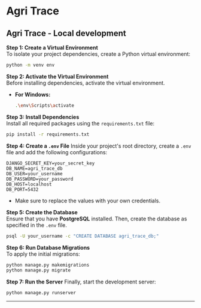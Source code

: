 # Agri Trace

## Agri Trace - Local development

**Step 1: Create a Virtual Environment**  
To isolate your project dependencies, create a Python virtual environment:

```bash
python -m venv env
```

**Step 2: Activate the Virtual Environment**  
Before installing dependencies, activate the virtual environment.

- **For Windows:**
  ```bash
  .\env\Scripts\activate
  ```

**Step 3: Install Dependencies**  
Install all required packages using the `requirements.txt` file:

```bash
pip install -r requirements.txt
```

**Step 4: Create a `.env` File**
Inside your project's root directory, create a `.env` file and add the following configurations:


```env
DJANGO_SECRET_KEY=your_secret_key
DB_NAME=agri_trace_db
DB_USER=your_username
DB_PASSWORD=your_password
DB_HOST=localhost
DB_PORT=5432
```
- Make sure to replace the values with your own credentials.

**Step 5: Create the Database**  
Ensure that you have **PostgreSQL** installed. Then, create the database as specified in the `.env` file.

```bash
psql -U your_username -c "CREATE DATABASE agri_trace_db;"
```

**Step 6: Run Database Migrations**  
To apply the initial migrations:

```bash
python manage.py makemigrations
python manage.py migrate
```

**Step 7: Run the Server**
Finally, start the development server:

```bash
python manage.py runserver
```

---